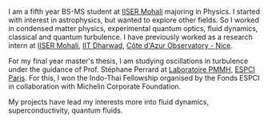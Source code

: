 I am a fifth year BS-MS student at [IISER Mohali](https://www.iisermohali.ac.in/) majoring in Physics. I started with interest in astrophysics, but wanted to explore other fields. So I worked in condensed matter physics, experimental quantum optics, fluid dynamics, classical and quantum turbulence. I have previously worked as a research intern at [IISER Mohali](https://www.iisermohali.ac.in/), [IIT Dharwad](https://www.iitdh.ac.in/), [Côte d'Azur Observatory - Nice](https://www.oca.eu/fr/). 

For my final year master's thesis, I am studying oscillations in turbulence under the guidance of Prof. Stéphane Perrard at [Laboratoire PMMH](https://www.pmmh.espci.fr/-Le-laboratoire-), [ESPCI Paris](https://www.espci.psl.eu/en/). For this, I won the Indo-Thai Fellowship organised by the Fonds ESPCI in collaboration with Michelin Corporate Foundation.

My projects have lead my interests more into fluid dynamics, superconductivity, quantum fluids.